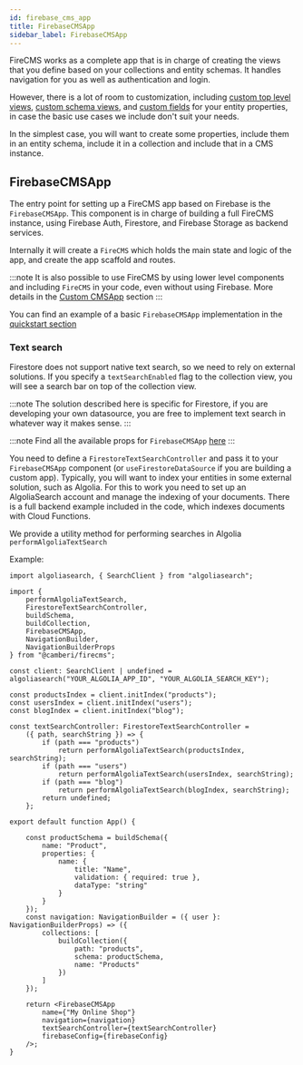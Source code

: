 ```yaml
---
id: firebase_cms_app
title: FirebaseCMSApp
sidebar_label: FirebaseCMSApp
---
```


FireCMS works as a complete app that is in charge of creating the views that
you define based on your collections and entity schemas. It handles
navigation for you as well as authentication and login.

However, there is a lot of room to customization, including [custom top level views](custom_top_level_views.md),
[custom schema views](entities/custom_schema_views.md), and [custom fields](entities/custom_fields.md)
for your entity properties, in case the basic use cases we include don't suit your needs.

In the simplest case, you will want to create some properties, include them
in an entity schema, include it in a collection and include that in a CMS
instance.

## FirebaseCMSApp

The entry point for setting up a FireCMS app based on Firebase is the `FirebaseCMSApp`.
This component is in charge of building a full FireCMS instance, using Firebase Auth,
Firestore, and Firebase Storage as backend services.

Internally it will create a `FireCMS` which holds the main state and
logic of the app, and create the app scaffold and routes.

:::note
It is also possible to use FireCMS by using lower level components and including
`FireCMS` in your code, even without using Firebase.
More details in the [Custom CMSApp](custom_cms_app.md) section
:::

You can find an example of a basic `FirebaseCMSApp` implementation in the
[quickstart section](quickstart.md)

### Text search

Firestore does not support native text search, so we need to rely on external
solutions. If you specify a `textSearchEnabled` flag to the collection view, you
will see a search bar on top of the collection view.

:::note
The solution described here is specific for Firestore, if you are
developing your own datasource, you are free to implement text search in
whatever way it makes sense.
:::

:::note
Find all the available props for `FirebaseCMSApp` [here](./api/functions/firebasecmsapp.md)
:::

You need to define a `FirestoreTextSearchController` and pass it to your
`FirebaseCMSApp` component (or `useFirestoreDataSource` if you are building a
custom app). Typically, you will want to index your entities in some external
solution, such as Algolia. For this to work you need to set up an AlgoliaSearch
account and manage the indexing of your documents. There is a full backend
example included in the code, which indexes documents with Cloud Functions.

We provide a utility method for performing searches in Algolia `performAlgoliaTextSearch`

Example:
```tsx
import algoliasearch, { SearchClient } from "algoliasearch";

import {
    performAlgoliaTextSearch,
    FirestoreTextSearchController,
    buildSchema,
    buildCollection,
    FirebaseCMSApp,
    NavigationBuilder,
    NavigationBuilderProps
} from "@camberi/firecms";

const client: SearchClient | undefined = algoliasearch("YOUR_ALGOLIA_APP_ID", "YOUR_ALGOLIA_SEARCH_KEY");

const productsIndex = client.initIndex("products");
const usersIndex = client.initIndex("users");
const blogIndex = client.initIndex("blog");

const textSearchController: FirestoreTextSearchController =
    ({ path, searchString }) => {
        if (path === "products")
            return performAlgoliaTextSearch(productsIndex, searchString);
        if (path === "users")
            return performAlgoliaTextSearch(usersIndex, searchString);
        if (path === "blog")
            return performAlgoliaTextSearch(blogIndex, searchString);
        return undefined;
    };

export default function App() {

    const productSchema = buildSchema({
        name: "Product",
        properties: {
            name: {
                title: "Name",
                validation: { required: true },
                dataType: "string"
            }
        }
    });
    const navigation: NavigationBuilder = ({ user }: NavigationBuilderProps) => ({
        collections: [
            buildCollection({
                path: "products",
                schema: productSchema,
                name: "Products"
            })
        ]
    });

    return <FirebaseCMSApp
        name={"My Online Shop"}
        navigation={navigation}
        textSearchController={textSearchController}
        firebaseConfig={firebaseConfig}
    />;
}

```

